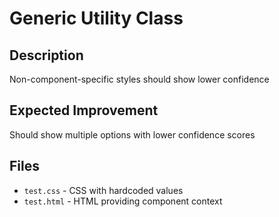 # Generic Utility Class

## Description
Non-component-specific styles should show lower confidence

## Expected Improvement
Should show multiple options with lower confidence scores

## Files
- `test.css` - CSS with hardcoded values
- `test.html` - HTML providing component context
